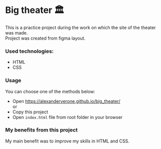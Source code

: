 # Big theater 🏛

This is a practice project during the work on which 
the site of the theater was made.  
Project was created from figma layout.

### Used technologies:
- HTML
- CSS

### Usage
You can choose one of the methods below:
- Open https://alexanderverone.github.io/big_theater/   
  or
- Copy this project
- Open ```index.html``` file from root folder in your browser

### My benefits from this project

My main benefit was to improve my skills in HTML and CSS.